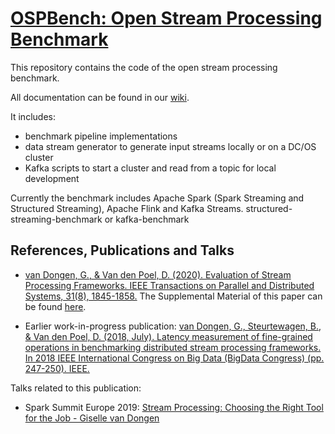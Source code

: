 # [OSPBench: Open Stream Processing Benchmark](https://github.com/Klarrio/open-stream-processing-benchmark/wiki)

This repository contains the code of the open stream processing benchmark.

All documentation can be found in our [wiki](https://github.com/Klarrio/open-stream-processing-benchmark/wiki).

It includes:
- benchmark pipeline implementations
- data stream generator to generate input streams locally or on a DC/OS cluster
- Kafka scripts to start a cluster and read from a topic for local development

Currently the benchmark includes Apache Spark (Spark Streaming and Structured Streaming), Apache Flink and Kafka Streams.
 structured-streaming-benchmark or kafka-benchmark

## References, Publications and Talks
- [van Dongen, G., & Van den Poel, D. (2020). Evaluation of Stream Processing Frameworks. IEEE Transactions on Parallel and Distributed Systems, 31(8), 1845-1858.](https://ieeexplore.ieee.org/abstract/document/9025240)
The Supplemental Material of this paper can be found [here](https://s3.amazonaws.com/ieeecs.cdn.csdl.public/trans/td/2020/08/extras/ttd202008-09025240s1-supp1-2978480.pdf).

- Earlier work-in-progress publication:
[van Dongen, G., Steurtewagen, B., & Van den Poel, D. (2018, July). Latency measurement of fine-grained operations in benchmarking distributed stream processing frameworks. In 2018 IEEE International Congress on Big Data (BigData Congress) (pp. 247-250). IEEE.](https://ieeexplore.ieee.org/document/8457759)

Talks related to this publication: 

- Spark Summit Europe 2019: [Stream Processing: Choosing the Right Tool for the Job - Giselle van Dongen](https://www.youtube.com/watch?v=PiEQR9AXgl4&t=2s)
